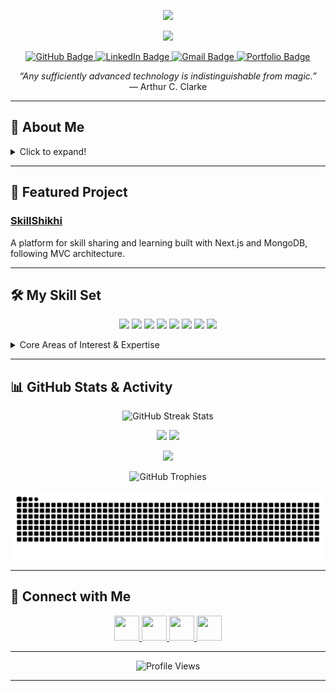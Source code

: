 <!-- 
  Profile README for GitHub user: mohiuddin-khan-shiam
  Customize any section as needed!
-->

<p align="center">
  <img src="https://readme-typing-svg.herokuapp.com?font=Fira+Code&weight=700&size=28&pause=1000&color=F7AFB8&center=true&vCenter=true&width=700&lines=Hi+%F0%9F%91%8B%2C+I'm+Shiam!;AI+Enthusiast+%26+Researcher;Open+Source+Contributor;Always+Learning+Something+New!"/>
</p>

<p align="center">
  <img src="https://capsule-render.vercel.app/api?type=waving&color=gradient&height=120&section=header&text=Welcome%20to%20My%20GitHub!&fontSize=40&fontAlignY=35&desc=Let's%20Innovate%20Together!&descAlignY=60"/>
</p>

<p align="center">
  <a href="https://github.com/mohiuddin-khan-shiam?tab=followers">
    <img src="https://img.shields.io/github/followers/mohiuddin-khan-shiam?label=Followers&style=social" alt="GitHub Badge">
  </a>
  <a href="https://www.linkedin.com/in/s-m-mohiuddin-khan-shiam/">
    <img src="https://img.shields.io/badge/LinkedIn-Connect-blue?logo=linkedin&style=social" alt="LinkedIn Badge">
  </a>
  <a href="mailto:contact.shiam@gmail.com">
    <img src="https://img.shields.io/badge/Gmail-Email-red?logo=gmail&style=social" alt="Gmail Badge">
  </a>
  <a href="https://mohiuddin-khan-shiam.github.io">
    <img src="https://img.shields.io/badge/Portfolio-Visit-green?logo=google-chrome&style=social" alt="Portfolio Badge">
  </a>
</p>

<p align="center">
  <em>“Any sufficiently advanced technology is indistinguishable from magic.”</em><br>
  — Arthur C. Clarke
</p>

---

## 👋 About Me

<details>
<summary>Click to expand!</summary>

I am S. M. Mohiuddin Khan Shiam, a dedicated individual with a strong passion for using technology and innovation to improve society. My pursuits go beyond academics and include a deep interest in research, social service, and contributing to global progress.

Since childhood, my curiosity about technology and space has fueled my drive to explore and innovate. I am committed to supporting the United Nations Sustainable Development Goals, focusing on critical areas such as education, health, human rights, environmental protection, and animal welfare. By integrating multidisciplinary knowledge and critical thinking, I aspire to create meaningful solutions that make a positive impact.

In my journey, I have gained leadership, communication, and strategic planning skills through various professional and extracurricular roles. These experiences have taught me the importance of collaboration, adaptability, and continuous learning. I believe challenges offer valuable lessons and that true education reflects in how we behave and interact with others.

I owe my achievements to the support and guidance of my parents, siblings, and teachers, who have been a constant source of encouragement. Their values have shaped me into a humble and driven individual who believes in the power of perseverance and kindness.

In my leisure time, I enjoy traveling, playing football, and immersing myself in the magical world of Harry Potter. These activities bring joy and allow me to reflect on the lessons I have learned through my struggles, which have strengthened my character and resolve.

I believe in the potential of human kindness and the transformative power of innovation to create a better future. I look forward to connecting with individuals who share the vision of building a brighter, more equitable world.

</details>

---

## 🚀 Featured Project

### [SkillShikhi](https://github.com/mohiuddin-khan-shiam/SkillShikhi)
A platform for skill sharing and learning built with Next.js and MongoDB, following MVC architecture.

---

## 🛠️ My Skill Set

<p align="center">
  <img src="https://img.shields.io/badge/Python-3776AB?style=for-the-badge&logo=python&logoColor=white"/>
  <img src="https://img.shields.io/badge/JavaScript-F7DF1E?style=for-the-badge&logo=javascript&logoColor=black"/>
  <img src="https://img.shields.io/badge/C-00599C?style=for-the-badge&logo=c&logoColor=white"/>
  <img src="https://img.shields.io/badge/C++-00599C?style=for-the-badge&logo=c%2B%2B&logoColor=white"/>
  <img src="https://img.shields.io/badge/Git-F05032?style=for-the-badge&logo=git&logoColor=white"/>
  <img src="https://img.shields.io/badge/Docker-2496ED?style=for-the-badge&logo=docker&logoColor=white"/>
  <img src="https://img.shields.io/badge/Next.js-000000?style=for-the-badge&logo=nextdotjs&logoColor=white"/>
  <img src="https://img.shields.io/badge/MongoDB-47A248?style=for-the-badge&logo=mongodb&logoColor=white"/>
  <!-- Add more badges as needed -->
</p>

<details>
<summary>Core Areas of Interest & Expertise</summary>

- Artificial Intelligence (AI)
- Machine Learning (ML)
- Quantum Computing & Quantum Machine Learning
- Blockchain
- Natural Language Processing (NLP)
- Bioinformatics
- Internet of Things (IoT)
- Software Engineering
- Ethical Hacking
- High-Performance Computing (HPC)
</details>

---

## 📊 GitHub Stats & Activity

<p align="center">
  <img src="https://github-readme-streak-stats.herokuapp.com?user=mohiuddin-khan-shiam&theme=radical&hide_border=true" alt="GitHub Streak Stats"/>
</p>

<p align="center">
  <img src="https://github-readme-stats.vercel.app/api?username=mohiuddin-khan-shiam&show_icons=true&theme=radical&hide_border=true&count_private=true&include_all_commits=true" height="165" />
  <img src="https://github-readme-stats.vercel.app/api/top-langs/?username=mohiuddin-khan-shiam&layout=compact&theme=radical&hide_border=true" height="165"/>
</p>

<p align="center">
  <img src="https://github-profile-summary-cards.vercel.app/api/cards/profile-details?username=mohiuddin-khan-shiam&theme=radical"/>
</p>

<p align="center">
  <img src="https://github-profile-trophy.vercel.app/?username=mohiuddin-khan-shiam&margin-w=15&theme=onedark" alt="GitHub Trophies" />
</p>

<p align="center">
  <img src="https://github.com/mohiuddin-khan-shiam/mohiuddin-khan-shiam/blob/output/github-contribution-grid-snake.svg" alt="Contribution Snake Animation"/>
</p>

---

## 🤝 Connect with Me

<p align="center">
  <a href="https://www.linkedin.com/in/s-m-mohiuddin-khan-shiam/" target="_blank">
    <img src="https://img.icons8.com/fluency/48/000000/linkedin.png" width="40" height="40"/>
  </a>
  <a href="https://github.com/mohiuddin-khan-shiam" target="_blank">
    <img src="https://img.icons8.com/fluency/48/000000/github.png" width="40" height="40"/>
  </a>
  <a href="mailto:contact.shiam@gmail.com" target="_blank">
    <img src="https://img.icons8.com/fluency/48/000000/gmail.png" width="40" height="40"/>
  </a>
  <a href="https://mohiuddin-khan-shiam.github.io" target="_blank">
    <img src="https://img.icons8.com/dusk/64/000000/domain.png" width="40" height="40"/>
  </a>
</p>

---

<p align="center">
  <img src="https://komarev.com/ghpvc/?username=mohiuddin-khan-shiam&style=for-the-badge" alt="Profile Views" />
</p>

---

<!-- 
  Thank you for visiting my profile README!
  Feel free to customize any part of this markdown file.
-->
